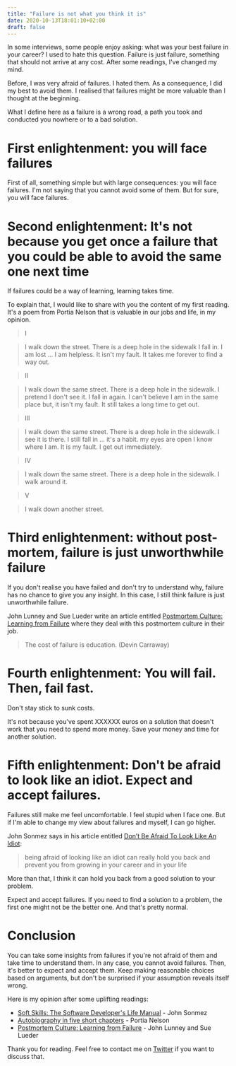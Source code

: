 ```yaml
---
title: "Failure is not what you think it is"
date: 2020-10-13T18:01:10+02:00
draft: false
---
```


In some interviews, some people enjoy asking: what was your best failure in your career? I used to hate this question. Failure is just failure, something that should not arrive at any cost. After some readings, I've changed my mind.

Before, I was very afraid of failures. I hated them. As a consequence, I did my best to avoid them. I realised that failures might be more valuable than I thought at the beginning.

What I define here as a failure is a wrong road, a path you took and conducted you nowhere or to a bad solution.

# First enlightenment: you will face failures

First of all, something simple but with large consequences: you will face failures. I'm not saying that you cannot avoid some of them. But for sure, you will face failures.

# Second enlightenment: It's not because you get once a failure that you could be able to avoid the same one next time

If failures could be a way of learning, learning takes time.

To explain that, I would like to share with you the content of my first reading. It's a poem from Portia Nelson that is valuable in our jobs and life, in my opinion.

> I

> I walk down the street.
> There is a deep hole in the sidewalk
> I fall in.
> I am lost ... I am helpless.
> It isn't my fault.
> It takes me forever to find a way out.

> II

> I walk down the same street.
> There is a deep hole in the sidewalk.
> I pretend I don't see it.
> I fall in again.
> I can't believe I am in the same place
> but, it isn't my fault.
> It still takes a long time to get out.

> III

> I walk down the same street.
> There is a deep hole in the sidewalk.
> I see it is there.
> I still fall in ... it's a habit.
> my eyes are open
> I know where I am.
> It is my fault.
> I get out immediately.

> IV

> I walk down the same street.
> There is a deep hole in the sidewalk.
> I walk around it.

> V

> I walk down another street.

# Third enlightenment: without post-mortem, failure is just unworthwhile failure

If you don't realise you have failed and don't try to understand why, failure has no chance to give you any insight. In this case, I still think failure is just unworthwhile failure.

John Lunney and Sue Lueder write an article entitled [Postmortem Culture: Learning from Failure](https://landing.google.com/sre/sre-book/chapters/postmortem-culture/) where they deal with this postmortem culture in their job.

> The cost of failure is education.
> (Devin Carraway)

# Fourth enlightenment: You will fail. Then, fail fast.

Don't stay stick to sunk costs.

It's not because you've spent XXXXXX euros on a solution that doesn't work that you need to spend more money. Save your money and time for another solution.

# Fifth enlightenment: Don't be afraid to look like an idiot. Expect and accept failures.

Failures still make me feel uncomfortable. I feel stupid when I face one. But if I'm able to change my view about failures and myself, I can go higher. 

John Sonmez says in his article entitled [Don’t Be Afraid To Look Like An Idiot](https://simpleprogrammer.com/don/):
 
 > being afraid of looking like an idiot can really hold you back and prevent you from growing in your career and in your life

More than that, I think it can hold you back from a good solution to your problem.

Expect and accept failures. If you need to find a solution to a problem, the first one might not be the better one. And that's pretty normal.

# Conclusion

You can take some insights from failures if you're not afraid of them and take time to understand them. In any case, you cannot avoid failures. Then, it's better to expect and accept them. Keep making reasonable choices based on arguments, but don't be surprised if your assumption reveals itself wrong.

Here is my opinion after some uplifting readings:
- [Soft Skills: The Software Developer's Life Manual](https://www.amazon.com/Soft-Skills-software-developers-manual/dp/1617292397) - John Sonmez
- [Autobiography in five short chapters](https://www.doorway-to-self-esteem.com/autobiography-in-five-short-chapters.html) - Portia Nelson
- [Postmortem Culture: Learning from Failure](https://landing.google.com/sre/sre-book/chapters/postmortem-culture/) - John Lunney and Sue Lueder


Thank you for reading. Feel free to contact me on [Twitter](https://twitter.com/saby_nastasia) if you want to discuss that.
